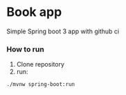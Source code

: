 # Book app
Simple Spring boot 3 app with github ci

### How to run 
1) Clone repository
2) run:
```shell
./mvnw spring-boot:run
```